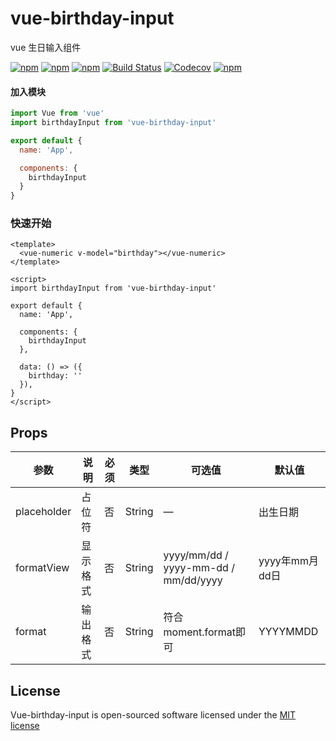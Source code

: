 # vue-birthday-input
vue 生日输入组件

[![npm](https://img.shields.io/npm/v/vue-birthday-input.svg)](https://www.npmjs.com/package/vue-birthday-input)
[![npm](https://img.shields.io/npm/dt/vue-birthday-input.svg)](https://www.npmjs.com/package/vue-birthday-input)
[![npm](https://img.shields.io/npm/dm/vue-birthday-input.svg)](https://www.npmjs.com/package/vue-birthday-input)
[![Build Status](https://travis-ci.org/kevinongko/vue-birthday-input.svg?branch=master)](https://travis-ci.org/kevinongko/vue-birthday-input)
[![Codecov](https://img.shields.io/codecov/c/github/kevinongko/vue-birthday-input.svg)](https://codecov.io/gh/kevinongko/vue-birthday-input)
[![npm](https://img.shields.io/npm/l/vue-birthday-input.svg)](http://opensource.org/licenses/MIT)


#### 加入模块
```js
import Vue from 'vue'
import birthdayInput from 'vue-birthday-input'

export default {
  name: 'App',

  components: {
    birthdayInput
  }
}
```

### 快速开始
```vue
<template>
  <vue-numeric v-model="birthday"></vue-numeric>
</template>

<script>
import birthdayInput from 'vue-birthday-input'

export default {
  name: 'App',

  components: {
    birthdayInput
  },

  data: () => ({
    birthday: ''
  }),
}
</script>
```

## Props
|参数|说明|必须|类型|可选值|默认值|
|-----|-----------|--------|----|----|-------|
|placeholder|占位符|否|String|—|出生日期|
|formatView|显示格式|否|String|yyyy/mm/dd / yyyy-mm-dd / mm/dd/yyyy|yyyy年mm月dd日|
|format|输出格式|否|String|符合moment.format即可|YYYYMMDD|

## License

Vue-birthday-input is open-sourced software licensed under the [MIT license](http://opensource.org/licenses/MIT)